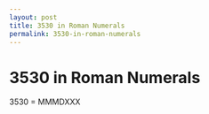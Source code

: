 ```yaml
---
layout: post
title: 3530 in Roman Numerals
permalink: 3530-in-roman-numerals
---
```


# 3530 in Roman Numerals

3530 = MMMDXXX
